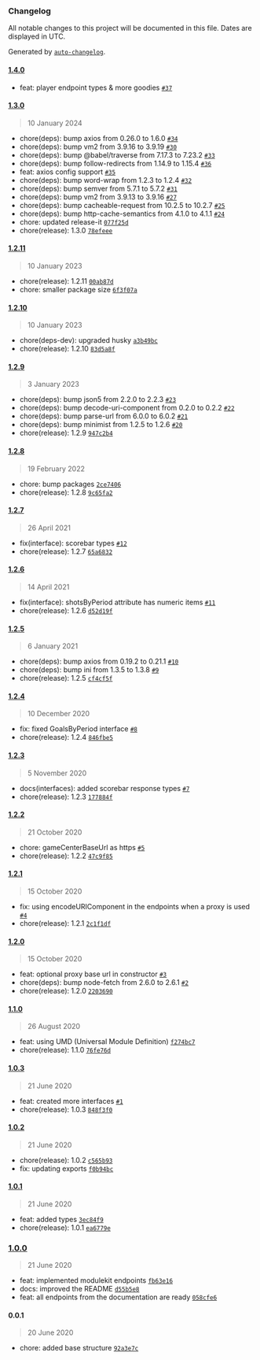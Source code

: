 ### Changelog

All notable changes to this project will be documented in this file. Dates are displayed in UTC.

Generated by [`auto-changelog`](https://github.com/CookPete/auto-changelog).

#### [1.4.0](https://github.com/jonathas/hockeytech/compare/1.3.0...1.4.0)

- feat: player endpoint types & more goodies [`#37`](https://github.com/jonathas/hockeytech/pull/37)

#### [1.3.0](https://github.com/jonathas/hockeytech/compare/1.2.11...1.3.0)

> 10 January 2024

- chore(deps): bump axios from 0.26.0 to 1.6.0 [`#34`](https://github.com/jonathas/hockeytech/pull/34)
- chore(deps): bump vm2 from 3.9.16 to 3.9.19 [`#30`](https://github.com/jonathas/hockeytech/pull/30)
- chore(deps): bump @babel/traverse from 7.17.3 to 7.23.2 [`#33`](https://github.com/jonathas/hockeytech/pull/33)
- chore(deps): bump follow-redirects from 1.14.9 to 1.15.4 [`#36`](https://github.com/jonathas/hockeytech/pull/36)
- feat: axios config support [`#35`](https://github.com/jonathas/hockeytech/pull/35)
- chore(deps): bump word-wrap from 1.2.3 to 1.2.4 [`#32`](https://github.com/jonathas/hockeytech/pull/32)
- chore(deps): bump semver from 5.7.1 to 5.7.2 [`#31`](https://github.com/jonathas/hockeytech/pull/31)
- chore(deps): bump vm2 from 3.9.13 to 3.9.16 [`#27`](https://github.com/jonathas/hockeytech/pull/27)
- chore(deps): bump cacheable-request from 10.2.5 to 10.2.7 [`#25`](https://github.com/jonathas/hockeytech/pull/25)
- chore(deps): bump http-cache-semantics from 4.1.0 to 4.1.1 [`#24`](https://github.com/jonathas/hockeytech/pull/24)
- chore: updated release-it [`077f25d`](https://github.com/jonathas/hockeytech/commit/077f25df2b074ff81cb786dea78415d22400e0c1)
- chore(release): 1.3.0 [`78efeee`](https://github.com/jonathas/hockeytech/commit/78efeeea99af077ca3442e6711ffe4d034a486f5)

#### [1.2.11](https://github.com/jonathas/hockeytech/compare/1.2.10...1.2.11)

> 10 January 2023

- chore(release): 1.2.11 [`00ab87d`](https://github.com/jonathas/hockeytech/commit/00ab87dd94b2d8aa85dc7ad619e18f321f4d4dd8)
- chore: smaller package size [`6f3f07a`](https://github.com/jonathas/hockeytech/commit/6f3f07a6c95886ba81c524f5c9a7a8ebf1e58e5e)

#### [1.2.10](https://github.com/jonathas/hockeytech/compare/1.2.9...1.2.10)

> 10 January 2023

- chore(deps-dev): upgraded husky [`a3b49bc`](https://github.com/jonathas/hockeytech/commit/a3b49bc28e3afe31816e56fd3a1f65691da79a62)
- chore(release): 1.2.10 [`83d5a8f`](https://github.com/jonathas/hockeytech/commit/83d5a8f2bfcdfb396b4add0bd289bb919b03d33f)

#### [1.2.9](https://github.com/jonathas/hockeytech/compare/1.2.8...1.2.9)

> 3 January 2023

- chore(deps): bump json5 from 2.2.0 to 2.2.3 [`#23`](https://github.com/jonathas/hockeytech/pull/23)
- chore(deps): bump decode-uri-component from 0.2.0 to 0.2.2 [`#22`](https://github.com/jonathas/hockeytech/pull/22)
- chore(deps): bump parse-url from 6.0.0 to 6.0.2 [`#21`](https://github.com/jonathas/hockeytech/pull/21)
- chore(deps): bump minimist from 1.2.5 to 1.2.6 [`#20`](https://github.com/jonathas/hockeytech/pull/20)
- chore(release): 1.2.9 [`947c2b4`](https://github.com/jonathas/hockeytech/commit/947c2b41ca8a1c9e74698cfd453d8eae0c61f891)

#### [1.2.8](https://github.com/jonathas/hockeytech/compare/1.2.7...1.2.8)

> 19 February 2022

- chore: bump packages [`2ce7406`](https://github.com/jonathas/hockeytech/commit/2ce7406e830dc9b54073980e64d6f3514ddfbacc)
- chore(release): 1.2.8 [`9c65fa2`](https://github.com/jonathas/hockeytech/commit/9c65fa21ba085b20fca3b2ef12fbc8410eb6e128)

#### [1.2.7](https://github.com/jonathas/hockeytech/compare/1.2.6...1.2.7)

> 26 April 2021

- fix(interface): scorebar types [`#12`](https://github.com/jonathas/hockeytech/pull/12)
- chore(release): 1.2.7 [`65a6832`](https://github.com/jonathas/hockeytech/commit/65a6832484a7beb032a06cf30be298e7f64290db)

#### [1.2.6](https://github.com/jonathas/hockeytech/compare/1.2.5...1.2.6)

> 14 April 2021

- fix(interface): shotsByPeriod attribute has numeric items [`#11`](https://github.com/jonathas/hockeytech/pull/11)
- chore(release): 1.2.6 [`d52d19f`](https://github.com/jonathas/hockeytech/commit/d52d19f60fac6fa7806f1443a323c51dfcc14cd2)

#### [1.2.5](https://github.com/jonathas/hockeytech/compare/1.2.4...1.2.5)

> 6 January 2021

- chore(deps): bump axios from 0.19.2 to 0.21.1 [`#10`](https://github.com/jonathas/hockeytech/pull/10)
- chore(deps): bump ini from 1.3.5 to 1.3.8 [`#9`](https://github.com/jonathas/hockeytech/pull/9)
- chore(release): 1.2.5 [`cf4cf5f`](https://github.com/jonathas/hockeytech/commit/cf4cf5f959f33da39923e54dc362d27917cc6668)

#### [1.2.4](https://github.com/jonathas/hockeytech/compare/1.2.3...1.2.4)

> 10 December 2020

- fix: fixed GoalsByPeriod interface [`#8`](https://github.com/jonathas/hockeytech/pull/8)
- chore(release): 1.2.4 [`846fbe5`](https://github.com/jonathas/hockeytech/commit/846fbe52102f7227754588abfa3c159a0905a93b)

#### [1.2.3](https://github.com/jonathas/hockeytech/compare/1.2.2...1.2.3)

> 5 November 2020

- docs(interfaces): added scorebar response types [`#7`](https://github.com/jonathas/hockeytech/pull/7)
- chore(release): 1.2.3 [`177884f`](https://github.com/jonathas/hockeytech/commit/177884fde7c55add410fc383c1089663e07e6ac4)

#### [1.2.2](https://github.com/jonathas/hockeytech/compare/1.2.1...1.2.2)

> 21 October 2020

- chore: gameCenterBaseUrl as https [`#5`](https://github.com/jonathas/hockeytech/pull/5)
- chore(release): 1.2.2 [`47c9f85`](https://github.com/jonathas/hockeytech/commit/47c9f8515ae59d11a339115ef19dd6f2b5f18ed2)

#### [1.2.1](https://github.com/jonathas/hockeytech/compare/1.2.0...1.2.1)

> 15 October 2020

- fix: using encodeURIComponent in the endpoints when a proxy is used [`#4`](https://github.com/jonathas/hockeytech/pull/4)
- chore(release): 1.2.1 [`2c1f1df`](https://github.com/jonathas/hockeytech/commit/2c1f1df389f49f7285a72332c0b749521d9fb2bb)

#### [1.2.0](https://github.com/jonathas/hockeytech/compare/1.1.0...1.2.0)

> 15 October 2020

- feat: optional proxy base url in constructor [`#3`](https://github.com/jonathas/hockeytech/pull/3)
- chore(deps): bump node-fetch from 2.6.0 to 2.6.1 [`#2`](https://github.com/jonathas/hockeytech/pull/2)
- chore(release): 1.2.0 [`2203690`](https://github.com/jonathas/hockeytech/commit/22036900754093c7db1c11d5e827ca4660367bf9)

#### [1.1.0](https://github.com/jonathas/hockeytech/compare/1.0.3...1.1.0)

> 26 August 2020

- feat: using UMD (Universal Module Definition) [`f274bc7`](https://github.com/jonathas/hockeytech/commit/f274bc73f7af99e9a1e43f0e8aa7050c4a69bf56)
- chore(release): 1.1.0 [`76fe76d`](https://github.com/jonathas/hockeytech/commit/76fe76dc52ed76fb71684fc936b38c01d5365c42)

#### [1.0.3](https://github.com/jonathas/hockeytech/compare/1.0.2...1.0.3)

> 21 June 2020

- feat: created more interfaces [`#1`](https://github.com/jonathas/hockeytech/pull/1)
- chore(release): 1.0.3 [`848f3f0`](https://github.com/jonathas/hockeytech/commit/848f3f0ad00ac840ad7efd00e3f7dc2d543b2587)

#### [1.0.2](https://github.com/jonathas/hockeytech/compare/1.0.1...1.0.2)

> 21 June 2020

- chore(release): 1.0.2 [`c565b93`](https://github.com/jonathas/hockeytech/commit/c565b934e10e60005b9348990d5475deced0a629)
- fix: updating exports [`f0b94bc`](https://github.com/jonathas/hockeytech/commit/f0b94bc6d93dbff242a4aab6c8f736e10bb57d8c)

#### [1.0.1](https://github.com/jonathas/hockeytech/compare/1.0.0...1.0.1)

> 21 June 2020

- feat: added types [`3ec84f9`](https://github.com/jonathas/hockeytech/commit/3ec84f9e39c92ad96220f1c7b6a88f2f06fb3942)
- chore(release): 1.0.1 [`ea6779e`](https://github.com/jonathas/hockeytech/commit/ea6779edce81b1d3e4f4aa6eeb3293f6b60678d3)

### [1.0.0](https://github.com/jonathas/hockeytech/compare/0.0.1...1.0.0)

> 21 June 2020

- feat: implemented modulekit endpoints [`fb63e16`](https://github.com/jonathas/hockeytech/commit/fb63e16d11f83604f04f5b2b85c7b48a5408dd9d)
- docs: improved the README [`d55b5e8`](https://github.com/jonathas/hockeytech/commit/d55b5e876fb111e8f5ccf37d29e6657be8f031b1)
- feat: all endpoints from the documentation are ready [`058cfe6`](https://github.com/jonathas/hockeytech/commit/058cfe6034f028b431ca8a2f44ce1dee0d395c27)

#### 0.0.1

> 20 June 2020

- chore: added base structure [`92a3e7c`](https://github.com/jonathas/hockeytech/commit/92a3e7cac2178e97cdc7476d404f8ed76b2cad97)
